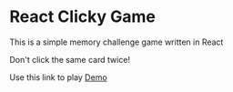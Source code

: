 # React Clicky Game
This is a simple memory challenge game written in React

Don't click the same card twice!

Use this link to play  [Demo](https://radiant-bastion-64222.herokuapp.com/)


